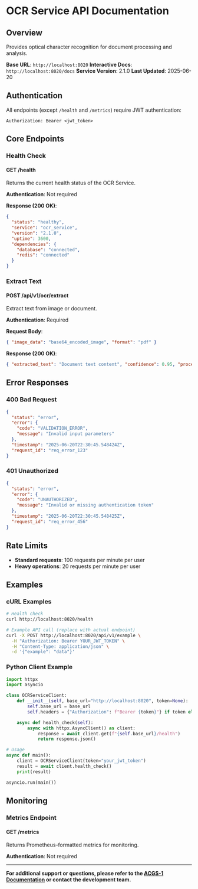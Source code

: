# OCR Service API Documentation

## Overview

Provides optical character recognition for document processing and analysis.

**Base URL**: `http://localhost:8020`
**Interactive Docs**: `http://localhost:8020/docs`
**Service Version**: 2.1.0
**Last Updated**: 2025-06-20

## Authentication

All endpoints (except `/health` and `/metrics`) require JWT authentication:

```http
Authorization: Bearer <jwt_token>
```

## Core Endpoints

### Health Check

#### GET /health

Returns the current health status of the OCR Service.

**Authentication**: Not required

**Response (200 OK)**:

```json
{
  "status": "healthy",
  "service": "ocr_service",
  "version": "2.1.0",
  "uptime": 3600,
  "dependencies": {
    "database": "connected",
    "redis": "connected"
  }
}
```

### Extract Text

#### POST /api/v1/ocr/extract

Extract text from image or document.

**Authentication**: Required

**Request Body**:

```json
{ "image_data": "base64_encoded_image", "format": "pdf" }
```

**Response (200 OK)**:

```json
{ "extracted_text": "Document text content", "confidence": 0.95, "processing_time_ms": 1200 }
```

## Error Responses

### 400 Bad Request

```json
{
  "status": "error",
  "error": {
    "code": "VALIDATION_ERROR",
    "message": "Invalid input parameters"
  },
  "timestamp": "2025-06-20T22:30:45.548424Z",
  "request_id": "req_error_123"
}
```

### 401 Unauthorized

```json
{
  "status": "error",
  "error": {
    "code": "UNAUTHORIZED",
    "message": "Invalid or missing authentication token"
  },
  "timestamp": "2025-06-20T22:30:45.548425Z",
  "request_id": "req_error_456"
}
```

## Rate Limits

- **Standard requests**: 100 requests per minute per user
- **Heavy operations**: 20 requests per minute per user

## Examples

### cURL Examples

```bash
# Health check
curl http://localhost:8020/health

# Example API call (replace with actual endpoint)
curl -X POST http://localhost:8020/api/v1/example \
  -H "Authorization: Bearer YOUR_JWT_TOKEN" \
  -H "Content-Type: application/json" \
  -d '{"example": "data"}'
```

### Python Client Example

```python
import httpx
import asyncio

class OCRServiceClient:
    def __init__(self, base_url="http://localhost:8020", token=None):
        self.base_url = base_url
        self.headers = {"Authorization": f"Bearer {token}"} if token else {}

    async def health_check(self):
        async with httpx.AsyncClient() as client:
            response = await client.get(f"{self.base_url}/health")
            return response.json()

# Usage
async def main():
    client = OCRServiceClient(token="your_jwt_token")
    result = await client.health_check()
    print(result)

asyncio.run(main())
```

## Monitoring

### Metrics Endpoint

#### GET /metrics

Returns Prometheus-formatted metrics for monitoring.

**Authentication**: Not required

---

**For additional support or questions, please refer to the [ACGS-1 Documentation](../README.md) or contact the development team.**
